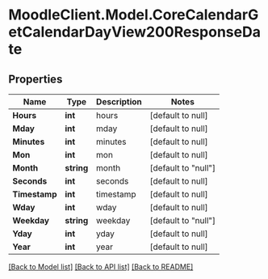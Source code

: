 # MoodleClient.Model.CoreCalendarGetCalendarDayView200ResponseDate

## Properties

Name | Type | Description | Notes
------------ | ------------- | ------------- | -------------
**Hours** | **int** | hours | [default to null]
**Mday** | **int** | mday | [default to null]
**Minutes** | **int** | minutes | [default to null]
**Mon** | **int** | mon | [default to null]
**Month** | **string** | month | [default to "null"]
**Seconds** | **int** | seconds | [default to null]
**Timestamp** | **int** | timestamp | [default to null]
**Wday** | **int** | wday | [default to null]
**Weekday** | **string** | weekday | [default to "null"]
**Yday** | **int** | yday | [default to null]
**Year** | **int** | year | [default to null]

[[Back to Model list]](../README.md#documentation-for-models) [[Back to API list]](../README.md#documentation-for-api-endpoints) [[Back to README]](../README.md)

